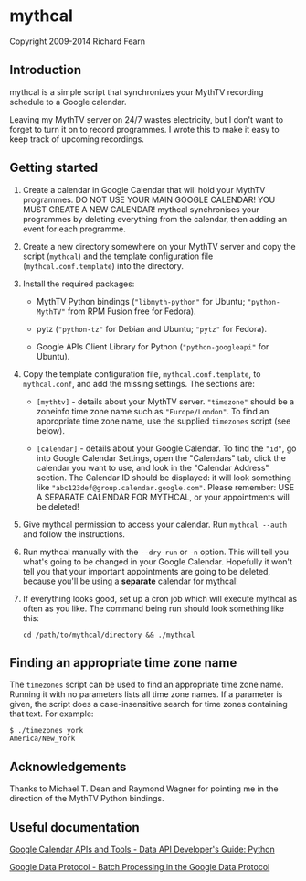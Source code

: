 # mythcal

Copyright 2009-2014 Richard Fearn

## Introduction

mythcal is a simple script that synchronizes your MythTV recording schedule to
a Google calendar.

Leaving my MythTV server on 24/7 wastes electricity, but I don't want to forget
to turn it on to record programmes. I wrote this to make it easy to keep track
of upcoming recordings.

## Getting started

1. Create a calendar in Google Calendar that will hold your MythTV programmes.
   DO NOT USE YOUR MAIN GOOGLE CALENDAR! YOU MUST CREATE A NEW CALENDAR!
   mythcal synchronises your programmes by deleting everything from the
   calendar, then adding an event for each programme.

2. Create a new directory somewhere on your MythTV server and copy the script
   (`mythcal`) and the template configuration file (`mythcal.conf.template`) into
   the directory.

3. Install the required packages:

    * MythTV Python bindings (`"libmyth-python"` for Ubuntu; `"python-MythTV"`
      from RPM Fusion free for Fedora).

    * pytz (`"python-tz"` for Debian and Ubuntu; `"pytz"` for Fedora).

    * Google APIs Client Library for Python (`"python-googleapi"` for Ubuntu).

4. Copy the template configuration file, `mythcal.conf.template`, to
   `mythcal.conf`, and add the missing settings. The sections are:

    * `[mythtv]` - details about your MythTV server. `"timezone"` should be a
      zoneinfo time zone name such as `"Europe/London"`. To find an appropriate
      time zone name, use the supplied `timezones` script (see below).

    * `[calendar]` - details about your Google Calendar. To find the `"id"`, go into
      Google Calendar Settings, open the "Calendars" tab, click the calendar you
      want to use, and look in the "Calendar Address" section. The Calendar ID
      should be displayed: it will look something like
      `"abc123def@group.calendar.google.com"`. Please remember: USE A SEPARATE
      CALENDAR FOR MYTHCAL, or your appointments will be deleted!

5. Give mythcal permission to access your calendar. Run `mythcal --auth` and
   follow the instructions.

6. Run mythcal manually with the `--dry-run` or `-n` option. This will tell you
   what's going to be changed in your Google Calendar. Hopefully it won't tell
   you that your important appointments are going to be deleted, because you'll
   be using a **separate** calendar for mythcal!

7. If everything looks good, set up a cron job which will execute mythcal as
   often as you like. The command being run should look something like this:

   `cd /path/to/mythcal/directory && ./mythcal`

## Finding an appropriate time zone name

The `timezones` script can be used to find an appropriate time zone name.
Running it with no parameters lists all time zone names. If a parameter is
given, the script does a case-insensitive search for time zones containing
that text. For example:

    $ ./timezones york
    America/New_York

## Acknowledgements

Thanks to Michael T. Dean and Raymond Wagner for pointing me in the direction
of the MythTV Python bindings.

## Useful documentation

[Google Calendar APIs and Tools - Data API Developer's Guide: Python](http://code.google.com/apis/calendar/data/1.0/developers_guide_python.html)

[Google Data Protocol - Batch Processing in the Google Data Protocol](http://code.google.com/apis/gdata/docs/batch.html)
